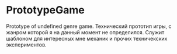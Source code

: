 # PrototypeGame
Prototype of undefined genre game.
Технический прототип игры, с жанром которой я на данный момент не определился. Служит шаблоном для интересных мне механик и прочих техничекских экспериментов.
